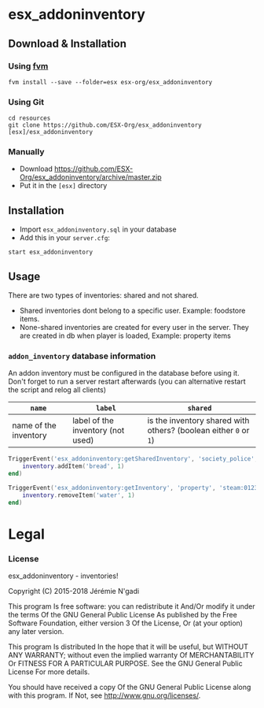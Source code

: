 # esx_addoninventory

## Download & Installation

### Using [fvm](https://github.com/qlaffont/fvm-installer)
```
fvm install --save --folder=esx esx-org/esx_addoninventory
```

### Using Git
```
cd resources
git clone https://github.com/ESX-Org/esx_addoninventory [esx]/esx_addoninventory
```

### Manually
- Download https://github.com/ESX-Org/esx_addoninventory/archive/master.zip
- Put it in the `[esx]` directory

## Installation
- Import `esx_addoninventory.sql` in your database
- Add this in your `server.cfg`:

```
start esx_addoninventory
```

## Usage
There are two types of inventories: shared and not shared.

- Shared inventories dont belong to a specific user. Example: foodstore items.
- None-shared inventories are created for every user in the server. They are created in db when player is loaded, Example: property items

### `addon_inventory` database information
An addon inventory must be configured in the database before using it. Don't forget to run a server restart afterwards (you can alternative restart the script and relog all clients)

| `name`   | `label` | `shared` |
| -------- | ------- | -------- |
| name of the inventory | label of the inventory (not used) | is the inventory shared with others? (boolean either `0` or `1`) |

```lua
TriggerEvent('esx_addoninventory:getSharedInventory', 'society_police', function(inventory)
	inventory.addItem('bread', 1)
end)

TriggerEvent('esx_addoninventory:getInventory', 'property', 'steam:0123456789', function(inventory)
	inventory.removeItem('water', 1)
end)

```
# Legal
### License
esx_addoninventory - inventories!

Copyright (C) 2015-2018 Jérémie N'gadi

This program Is free software: you can redistribute it And/Or modify it under the terms Of the GNU General Public License As published by the Free Software Foundation, either version 3 Of the License, Or (at your option) any later version.

This program Is distributed In the hope that it will be useful, but WITHOUT ANY WARRANTY; without even the implied warranty Of MERCHANTABILITY Or FITNESS FOR A PARTICULAR PURPOSE. See the GNU General Public License For more details.

You should have received a copy Of the GNU General Public License along with this program. If Not, see http://www.gnu.org/licenses/.